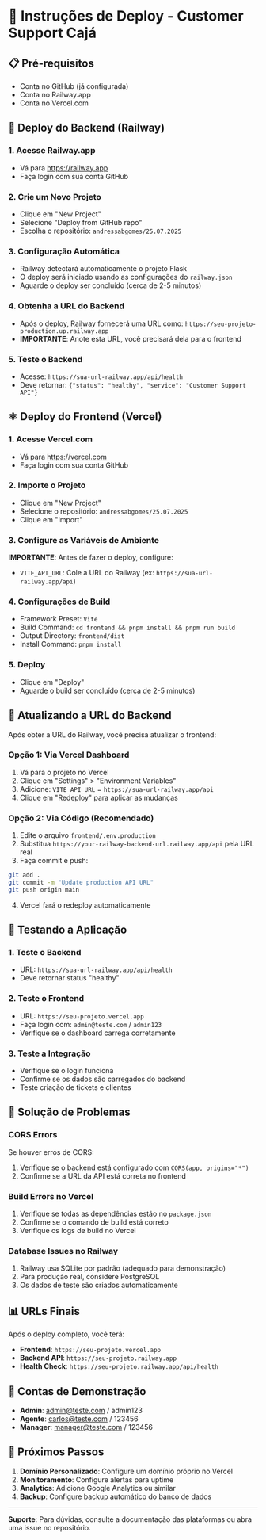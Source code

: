 # 🚀 Instruções de Deploy - Customer Support Cajá

## 📋 Pré-requisitos
- Conta no GitHub (já configurada)
- Conta no Railway.app
- Conta no Vercel.com

## 🔧 Deploy do Backend (Railway)

### 1. Acesse Railway.app
- Vá para https://railway.app
- Faça login com sua conta GitHub

### 2. Crie um Novo Projeto
- Clique em "New Project"
- Selecione "Deploy from GitHub repo"
- Escolha o repositório: `andressabgomes/25.07.2025`

### 3. Configuração Automática
- Railway detectará automaticamente o projeto Flask
- O deploy será iniciado usando as configurações do `railway.json`
- Aguarde o deploy ser concluído (cerca de 2-5 minutos)

### 4. Obtenha a URL do Backend
- Após o deploy, Railway fornecerá uma URL como:
  `https://seu-projeto-production.up.railway.app`
- **IMPORTANTE**: Anote esta URL, você precisará dela para o frontend

### 5. Teste o Backend
- Acesse: `https://sua-url-railway.app/api/health`
- Deve retornar: `{"status": "healthy", "service": "Customer Support API"}`

## ⚛️ Deploy do Frontend (Vercel)

### 1. Acesse Vercel.com
- Vá para https://vercel.com
- Faça login com sua conta GitHub

### 2. Importe o Projeto
- Clique em "New Project"
- Selecione o repositório: `andressabgomes/25.07.2025`
- Clique em "Import"

### 3. Configure as Variáveis de Ambiente
**IMPORTANTE**: Antes de fazer o deploy, configure:
- `VITE_API_URL`: Cole a URL do Railway (ex: `https://sua-url-railway.app/api`)

### 4. Configurações de Build
- Framework Preset: `Vite`
- Build Command: `cd frontend && pnpm install && pnpm run build`
- Output Directory: `frontend/dist`
- Install Command: `pnpm install`

### 5. Deploy
- Clique em "Deploy"
- Aguarde o build ser concluído (cerca de 2-5 minutos)

## 🔄 Atualizando a URL do Backend

Após obter a URL do Railway, você precisa atualizar o frontend:

### Opção 1: Via Vercel Dashboard
1. Vá para o projeto no Vercel
2. Clique em "Settings" > "Environment Variables"
3. Adicione: `VITE_API_URL` = `https://sua-url-railway.app/api`
4. Clique em "Redeploy" para aplicar as mudanças

### Opção 2: Via Código (Recomendado)
1. Edite o arquivo `frontend/.env.production`
2. Substitua `https://your-railway-backend-url.railway.app/api` pela URL real
3. Faça commit e push:
```bash
git add .
git commit -m "Update production API URL"
git push origin main
```
4. Vercel fará o redeploy automaticamente

## 🧪 Testando a Aplicação

### 1. Teste o Backend
- URL: `https://sua-url-railway.app/api/health`
- Deve retornar status "healthy"

### 2. Teste o Frontend
- URL: `https://seu-projeto.vercel.app`
- Faça login com: `admin@teste.com` / `admin123`
- Verifique se o dashboard carrega corretamente

### 3. Teste a Integração
- Verifique se o login funciona
- Confirme se os dados são carregados do backend
- Teste criação de tickets e clientes

## 🔧 Solução de Problemas

### CORS Errors
Se houver erros de CORS:
1. Verifique se o backend está configurado com `CORS(app, origins="*")`
2. Confirme se a URL da API está correta no frontend

### Build Errors no Vercel
1. Verifique se todas as dependências estão no `package.json`
2. Confirme se o comando de build está correto
3. Verifique os logs de build no Vercel

### Database Issues no Railway
1. Railway usa SQLite por padrão (adequado para demonstração)
2. Para produção real, considere PostgreSQL
3. Os dados de teste são criados automaticamente

## 📊 URLs Finais

Após o deploy completo, você terá:

- **Frontend**: `https://seu-projeto.vercel.app`
- **Backend API**: `https://seu-projeto.railway.app`
- **Health Check**: `https://seu-projeto.railway.app/api/health`

## 🔐 Contas de Demonstração

- **Admin**: admin@teste.com / admin123
- **Agente**: carlos@teste.com / 123456
- **Manager**: manager@teste.com / 123456

## 🎯 Próximos Passos

1. **Domínio Personalizado**: Configure um domínio próprio no Vercel
2. **Monitoramento**: Configure alertas para uptime
3. **Analytics**: Adicione Google Analytics ou similar
4. **Backup**: Configure backup automático do banco de dados

---

**Suporte**: Para dúvidas, consulte a documentação das plataformas ou abra uma issue no repositório.

